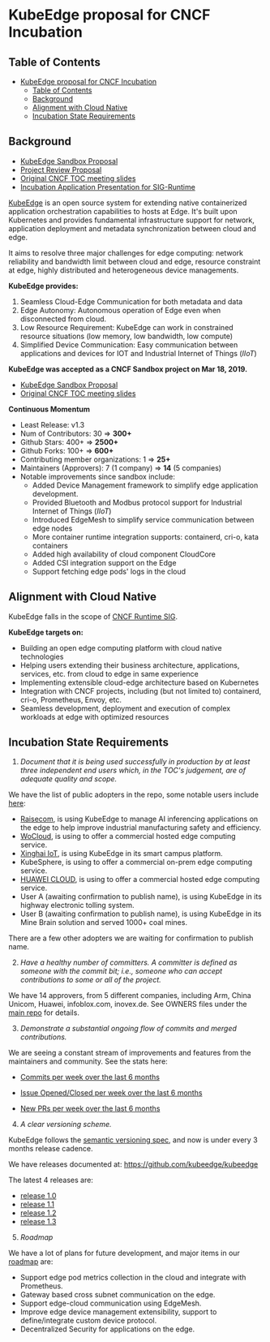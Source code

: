 # KubeEdge proposal for CNCF Incubation
## Table of Contents

   * [KubeEdge proposal for CNCF Incubation](#kubeedge-proposal-for-cncf-incubation)
      * [Table of Contents](#table-of-contents)
      * [Background](#background)
      * [Alignment with Cloud Native](#alignment-with-cloud-native)
      * [Incubation State Requirements](#incubation-state-requirements)

## Background
- [KubeEdge Sandbox Proposal](https://github.com/cncf/toc/blob/master/proposals/sandbox/kubeedge.adoc)
- [Project Review Proposal](https://github.com/cncf/toc/pull/440)
- [Original CNCF TOC meeting slides](https://docs.google.com/presentation/d/1e1ahun91Abn2xvX7Z8PVgGBz6c7Q7iO027XVzVuffDg/edit#slide=id.g25ca91f87f_0_0)
- [Incubation Application Presentation for SIG-Runtime](https://docs.google.com/presentation/d/1k272w_hTCsjwGHY6h1XGJeBMpuV5Cxry2ozyoMDvsPU/edit?usp=sharing)

[KubeEdge](https://kubeedge.io/en/) is an open source system for extending native containerized application orchestration capabilities to hosts at Edge. It's built upon Kubernetes and provides fundamental infrastructure support for network, application deployment and metadata synchronization between cloud and edge.

It aims to resolve three major challenges for edge computing: network reliability and bandwidth limit between cloud and edge, resource constraint at edge, highly distributed and heterogeneous device managements.

**KubeEdge provides:**
1. Seamless Cloud-Edge Communication for both metadata and data
2. Edge Autonomy: Autonomous operation of Edge even when disconnected from cloud.
3. Low Resource Requirement: KubeEdge can work in constrained resource situations (low memory, low bandwidth, low compute)
4. Simplified Device Communication: Easy communication between applications and devices for IOT and Industrial Internet of Things (*IIoT*) 

**KubeEdge was accepted as a CNCF Sandbox project on Mar 18, 2019.**
- [KubeEdge Sandbox Proposal](https://github.com/cncf/toc/blob/master/proposals/sandbox/kubeedge.adoc)
- [Original CNCF TOC meeting slides](https://docs.google.com/presentation/d/1e1ahun91Abn2xvX7Z8PVgGBz6c7Q7iO027XVzVuffDg/edit#slide=id.g25ca91f87f_0_0)

**Continuous Momentum**

- Least Release: v1.3
- Num of Contributors: 30 => **300+**
- Github Stars: 400+ => **2500+**
- Github Forks: 100+ => **600+**
- Contributing member organizations: 1 => **25+**
- Maintainers (Approvers): 7 (1 company) => **14** (5 companies)
- Notable improvements since sandbox include:
  + Added Device Management framework to simplify edge application development.
  + Provided Bluetooth and Modbus protocol support for Industrial Internet of Things (*IIoT*) 
  + Introduced EdgeMesh to simplify service communication between edge nodes
  + More container runtime integration supports: containerd, cri-o, kata containers
  + Added high availability of cloud component CloudCore
  + Added CSI integration support on the Edge
  + Support fetching edge pods' logs in the cloud 


## Alignment with Cloud Native

KubeEdge falls in the scope of [CNCF Runtime SIG](https://github.com/cncf/sig-runtime).

**KubeEdge targets on:**
  - Building an open edge computing platform with cloud native technologies
  - Helping users extending their business architecture, applications, services, etc. from cloud to edge in same experience
  - Implementing extensible cloud-edge architecture based on Kubernetes
  - Integration with CNCF projects, including (but not limited to) containerd, cri-o, Prometheus, Envoy, etc.
  - Seamless development, deployment and execution of complex workloads at edge with optimized resources
## Incubation State Requirements
1. _Document that it is being used successfully in production by at least three independent end users which, in the TOC's judgement, are of adequate quality and scope._

We have the list of public adopters in the repo, some notable users include [here](https://github.com/kubeedge/kubeedge/blob/master/ADOPTERS.md):
- [Raisecom](https://github.com/kubeedge/kubeedge/blob/master/ADOPTERS.md#raisecom-technology-coltd), is using KubeEdge to manage AI inferencing applications on the edge to help improve industrial manufacturing safety and efficiency.
- [WoCloud](), is using to offer a commercial hosted edge computing service.
- [Xinghai IoT](https://github.com/kubeedge/kubeedge/blob/master/ADOPTERS.md#xinghai-iot), is using KubeEdge in its smart campus platform.
- KubeSphere, is using to offer a commercial on-prem edge computing service.
- [HUAWEI CLOUD](https://huaweicloud.com), is using to offer a commercial hosted edge computing service.
- User A (awaiting confirmation to publish name), is using KubeEdge in its highway electronic tolling system.
- User B (awaiting confirmation to publish name), is using KubeEdge in its Mine Brain solution and served 1000+ coal mines.

There are a few other adopters we are waiting for confirmation to publish name.

2. _Have a healthy number of committers. A committer is defined as someone with the commit bit; i.e., someone who can accept contributions to some or all of the project._

We have 14 approvers, from 5 different companies, including Arm, China Unicom, Huawei, infoblox.com, inovex.de. See OWNERS files under the [main repo](https://github.com/kubeedge/kubeedge) for details.

3. _Demonstrate a substantial ongoing flow of commits and merged contributions._

We are seeing a constant stream of improvements and features from the maintainers and community. See the stats here:

* [Commits per week over the last 6 months](https://kubeedge.devstats.cncf.io/d/2/commits-repository-groups?orgId=1&var-period=d7&var-repogroups=All&from=now-6M&to=now)

* [Issue Opened/Closed per week over the last 6 months](https://kubeedge.devstats.cncf.io/d/12/issues-opened-closed-by-repository-group?orgId=1&from=now-6M&to=now)

* [New PRs per week over the last 6 months](https://kubeedge.devstats.cncf.io/d/15/new-prs-in-repository-groups?orgId=1&from=now-6M&to=now&var-period=d7&var-repogroup_name=All)

4. _A clear versioning scheme._

KubeEdge follows the [semantic versioning spec](https://semver.org/), and now is under every 3 months release cadence.

We have releases documented at: https://github.com/kubeedge/kubeedge

The latest 4 releases are:

- [release 1.0](https://github.com/kubeedge/kubeedge/blob/master/CHANGELOG-1.0.md)
- [release 1.1](https://github.com/kubeedge/kubeedge/blob/master/CHANGELOG-1.1.md)
- [release 1.2](https://github.com/kubeedge/kubeedge/blob/master/CHANGELOG-1.2.md)
- [release 1.3](https://github.com/kubeedge/kubeedge/blob/master/CHANGELOG-1.3.md)

5. _Roadmap_

We have a lot of plans for future development, and major items in our [roadmap](https://github.com/kubeedge/kubeedge/blob/master/docs/roadmap.md) are:

- Support edge pod metrics collection in the cloud and integrate with Prometheus.
- Gateway based cross subnet communication on the edge.
- Support edge-cloud communication using EdgeMesh.
- Improve edge device management extensibility, support to define/integrate custom device protocol.
- Decentralized Security for applications on the edge.

